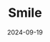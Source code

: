 ---
title: "Smile"
cloudflare_id: "467aeba3-b5a9-47cd-9b4b-ebdac0576f00"
date: 2024-09-19
image: "https://photos.jmkettle.com/smile.webp"
alt: "woman smiling "
categories: []
draft: false
--- 